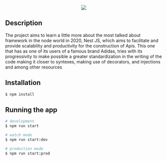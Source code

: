  <p align="center">
    <a href="http://nestjs.com/" target="blank"><img src="https://d33wubrfki0l68.cloudfront.net/e937e774cbbe23635999615ad5d7732decad182a/26072/logo-small.ede75a6b.svg" /></a>
  </p>

## Description

The project aims to learn a little more about the most talked about framework in the node world in 2020, Nest JS, which aims to facilitate and provide scalability and productivity for the construction of Apis. This one that has as one of its users of a famous brand Adidas, tries with its progressivity to make possible a greater standardization in the writing of the code making it closer to syntexes, making use of decorators, and injections and among other resources

## Installation

```bash
$ npm install
```

## Running the app

```bash
# development
$ npm run start

# watch mode
$ npm run start:dev

# production mode
$ npm run start:prod
```
